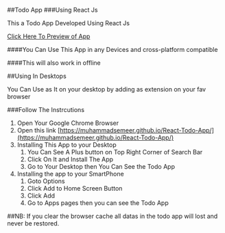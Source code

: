 ##Todo App
###Using React Js

This a Todo App Developed Using React Js

[Click Here To Preview of App](https://muhammadsemeer.github.io/React-Todo-App/)

####You Can Use This App in any Devices and cross-platform compatible

####This will also work in offline

##Using In Desktops

You Can Use as It on your desktop by adding as extension on your fav browser

###Follow The Instrcutions

1. Open Your Google Chrome Browser
1. Open this link [https://muhammadsemeer.github.io/React-Todo-App/](https://muhammadsemeer.github.io/React-Todo-App/)
1. Installing This App to your Desktop 
    1. You Can See A Plus button on Top Right Corner of Search Bar
    1. Click On It and Install The App
    1. Go to Your Desktop then You Can See the Todo App
1. Installing the app to your SmartPhone
    1. Goto Options
    1. Click Add to Home Screen Button
    1. Click Add
    1. Go to Apps pages then you can see the Todo App

##NB: If you clear the browser cache all datas in the todo app will lost and never be restored.